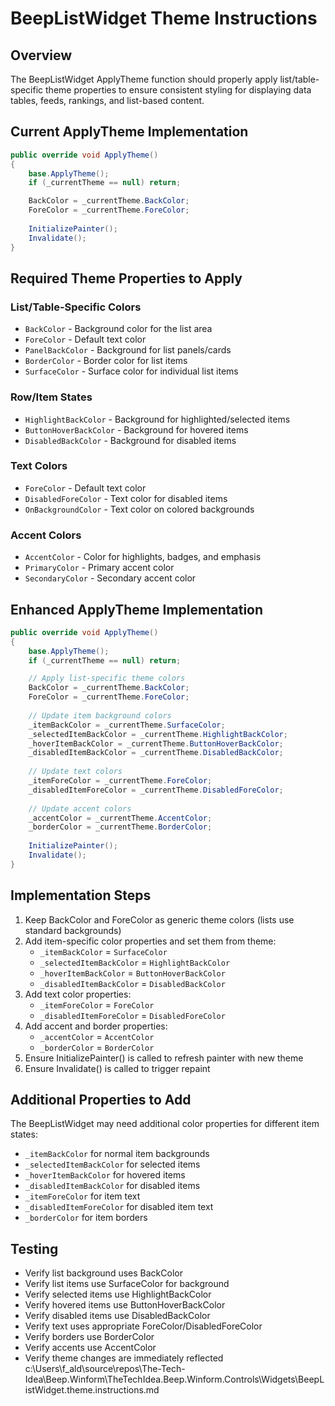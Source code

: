 # BeepListWidget Theme Instructions

## Overview
The BeepListWidget ApplyTheme function should properly apply list/table-specific theme properties to ensure consistent styling for displaying data tables, feeds, rankings, and list-based content.

## Current ApplyTheme Implementation
```csharp
public override void ApplyTheme()
{
    base.ApplyTheme();
    if (_currentTheme == null) return;

    BackColor = _currentTheme.BackColor;
    ForeColor = _currentTheme.ForeColor;
    
    InitializePainter();
    Invalidate();
}
```

## Required Theme Properties to Apply

### List/Table-Specific Colors
- `BackColor` - Background color for the list area
- `ForeColor` - Default text color
- `PanelBackColor` - Background for list panels/cards
- `BorderColor` - Border color for list items
- `SurfaceColor` - Surface color for individual list items

### Row/Item States
- `HighlightBackColor` - Background for highlighted/selected items
- `ButtonHoverBackColor` - Background for hovered items
- `DisabledBackColor` - Background for disabled items

### Text Colors
- `ForeColor` - Default text color
- `DisabledForeColor` - Text color for disabled items
- `OnBackgroundColor` - Text color on colored backgrounds

### Accent Colors
- `AccentColor` - Color for highlights, badges, and emphasis
- `PrimaryColor` - Primary accent color
- `SecondaryColor` - Secondary accent color

## Enhanced ApplyTheme Implementation
```csharp
public override void ApplyTheme()
{
    base.ApplyTheme();
    if (_currentTheme == null) return;

    // Apply list-specific theme colors
    BackColor = _currentTheme.BackColor;
    ForeColor = _currentTheme.ForeColor;
    
    // Update item background colors
    _itemBackColor = _currentTheme.SurfaceColor;
    _selectedItemBackColor = _currentTheme.HighlightBackColor;
    _hoverItemBackColor = _currentTheme.ButtonHoverBackColor;
    _disabledItemBackColor = _currentTheme.DisabledBackColor;
    
    // Update text colors
    _itemForeColor = _currentTheme.ForeColor;
    _disabledItemForeColor = _currentTheme.DisabledForeColor;
    
    // Update accent colors
    _accentColor = _currentTheme.AccentColor;
    _borderColor = _currentTheme.BorderColor;
    
    InitializePainter();
    Invalidate();
}
```

## Implementation Steps
1. Keep BackColor and ForeColor as generic theme colors (lists use standard backgrounds)
2. Add item-specific color properties and set them from theme:
   - `_itemBackColor` = `SurfaceColor`
   - `_selectedItemBackColor` = `HighlightBackColor`
   - `_hoverItemBackColor` = `ButtonHoverBackColor`
   - `_disabledItemBackColor` = `DisabledBackColor`
3. Add text color properties:
   - `_itemForeColor` = `ForeColor`
   - `_disabledItemForeColor` = `DisabledForeColor`
4. Add accent and border properties:
   - `_accentColor` = `AccentColor`
   - `_borderColor` = `BorderColor`
5. Ensure InitializePainter() is called to refresh painter with new theme
6. Ensure Invalidate() is called to trigger repaint

## Additional Properties to Add
The BeepListWidget may need additional color properties for different item states:
- `_itemBackColor` for normal item backgrounds
- `_selectedItemBackColor` for selected items
- `_hoverItemBackColor` for hovered items
- `_disabledItemBackColor` for disabled items
- `_itemForeColor` for item text
- `_disabledItemForeColor` for disabled item text
- `_borderColor` for item borders

## Testing
- Verify list background uses BackColor
- Verify list items use SurfaceColor for background
- Verify selected items use HighlightBackColor
- Verify hovered items use ButtonHoverBackColor
- Verify disabled items use DisabledBackColor
- Verify text uses appropriate ForeColor/DisabledForeColor
- Verify borders use BorderColor
- Verify accents use AccentColor
- Verify theme changes are immediately reflected</content>
<parameter name="filePath">c:\Users\f_ald\source\repos\The-Tech-Idea\Beep.Winform\TheTechIdea.Beep.Winform.Controls\Widgets\BeepListWidget.theme.instructions.md